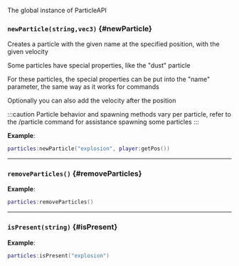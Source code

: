 The global instance of ParticleAPI

### `newParticle(string,vec3)` {#newParticle}

Creates a particle with the given name at the specified position, with the given velocity

Some particles have special properties, like the "dust" particle

For these particles, the special properties can be put into the "name" parameter, the same way as it works for commands

Optionally you can also add the velocity after the position

:::caution
Particle behavior and spawning methods vary per particle, refer to the /particle command for assistance spawning some particles
:::

**Example**:

```lua
particles:newParticle("explosion", player:getPos())
```

---

### `removeParticles()` {#removeParticles}

**Example**:

```lua
particles:removeParticles()
```

---

### `isPresent(string)` {#isPresent}

**Example**:

```lua
particles:isPresent("explosion")
```

